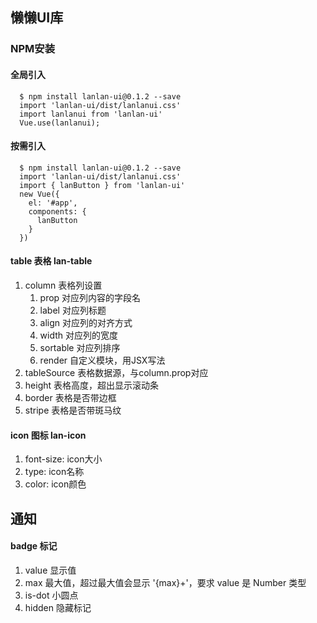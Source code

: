 ## 懒懒UI库

### NPM安装

#### 全局引入
      $ npm install lanlan-ui@0.1.2 --save
      import 'lanlan-ui/dist/lanlanui.css'
      import lanlanui from 'lanlan-ui'
      Vue.use(lanlanui);
  
#### 按需引入
      $ npm install lanlan-ui@0.1.2 --save
      import 'lanlan-ui/dist/lanlanui.css'
      import { lanButton } from 'lanlan-ui'
      new Vue({
        el: '#app',
        components: {
          lanButton
        }
      })
    
#### table 表格 lan-table
1. column           表格列设置
    1. prop         对应列内容的字段名
    2. label        对应列标题
    3. align        对应列的对齐方式
    4. width        对应列的宽度
    5. sortable     对应列排序
    6. render       自定义模块，用JSX写法
2. tableSource      表格数据源，与column.prop对应
3. height           表格高度，超出显示滚动条
4. border           表格是否带边框
5. stripe           表格是否带斑马纹


#### icon 图标 lan-icon
1. font-size: icon大小
2. type: icon名称
3. color: icon颜色


## 通知

#### badge 标记
1. value	显示值
2. max	    最大值，超过最大值会显示 '{max}+'，要求 value 是 Number 类型
3. is-dot	小圆点
4. hidden   隐藏标记
